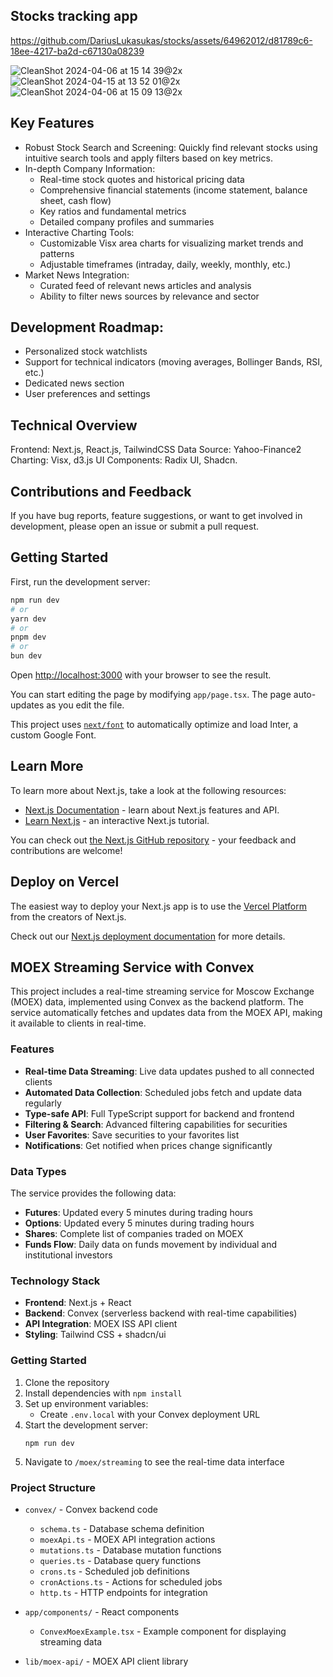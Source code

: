 ## Stocks tracking app

https://github.com/DariusLukasukas/stocks/assets/64962012/d81789c6-18ee-4217-ba2d-c67130a08239

![CleanShot 2024-04-06 at 15 14 39@2x](https://github.com/DariusLukasukas/stocks/assets/64962012/336da93c-4c09-4b9c-8af1-96618c02e482)
![CleanShot 2024-04-15 at 13 52 01@2x](https://github.com/DariusLukasukas/stocks/assets/64962012/c2d75cdd-f1bd-40f7-bbeb-1d8c12ccc4e7)
![CleanShot 2024-04-06 at 15 09 13@2x](https://github.com/DariusLukasukas/stocks/assets/64962012/28548d68-6066-4c5b-9cd3-476aadf41108)

## Key Features

- Robust Stock Search and Screening: Quickly find relevant stocks using intuitive search tools and apply filters based on key metrics.
- In-depth Company Information:
  - Real-time stock quotes and historical pricing data
  - Comprehensive financial statements (income statement, balance sheet, cash flow)
  - Key ratios and fundamental metrics
  - Detailed company profiles and summaries
- Interactive Charting Tools:
  - Customizable Visx area charts for visualizing market trends and patterns
  - Adjustable timeframes (intraday, daily, weekly, monthly, etc.)
- Market News Integration:
  - Curated feed of relevant news articles and analysis
  - Ability to filter news sources by relevance and sector

## Development Roadmap:

- Personalized stock watchlists
- Support for technical indicators (moving averages, Bollinger Bands, RSI, etc.)
- Dedicated news section
- User preferences and settings

## Technical Overview

Frontend: Next.js, React.js, TailwindCSS
Data Source: Yahoo-Finance2
Charting: Visx, d3.js
UI Components: Radix UI, Shadcn.

## Contributions and Feedback

If you have bug reports, feature suggestions, or want to get involved in development, please open an issue or submit a pull request.

## Getting Started

First, run the development server:

```bash
npm run dev
# or
yarn dev
# or
pnpm dev
# or
bun dev
```

Open [http://localhost:3000](http://localhost:3000) with your browser to see the result.

You can start editing the page by modifying `app/page.tsx`. The page auto-updates as you edit the file.

This project uses [`next/font`](https://nextjs.org/docs/basic-features/font-optimization) to automatically optimize and load Inter, a custom Google Font.

## Learn More

To learn more about Next.js, take a look at the following resources:

- [Next.js Documentation](https://nextjs.org/docs) - learn about Next.js features and API.
- [Learn Next.js](https://nextjs.org/learn) - an interactive Next.js tutorial.

You can check out [the Next.js GitHub repository](https://github.com/vercel/next.js/) - your feedback and contributions are welcome!

## Deploy on Vercel

The easiest way to deploy your Next.js app is to use the [Vercel Platform](https://vercel.com/new?utm_medium=default-template&filter=next.js&utm_source=create-next-app&utm_campaign=create-next-app-readme) from the creators of Next.js.

Check out our [Next.js deployment documentation](https://nextjs.org/docs/deployment) for more details.

## MOEX Streaming Service with Convex

This project includes a real-time streaming service for Moscow Exchange (MOEX) data, implemented using Convex as the backend platform. The service automatically fetches and updates data from the MOEX API, making it available to clients in real-time.

### Features

- **Real-time Data Streaming**: Live data updates pushed to all connected clients
- **Automated Data Collection**: Scheduled jobs fetch and update data regularly
- **Type-safe API**: Full TypeScript support for backend and frontend
- **Filtering & Search**: Advanced filtering capabilities for securities
- **User Favorites**: Save securities to your favorites list
- **Notifications**: Get notified when prices change significantly

### Data Types

The service provides the following data:

- **Futures**: Updated every 5 minutes during trading hours
- **Options**: Updated every 5 minutes during trading hours
- **Shares**: Complete list of companies traded on MOEX
- **Funds Flow**: Daily data on funds movement by individual and institutional investors

### Technology Stack

- **Frontend**: Next.js + React
- **Backend**: Convex (serverless backend with real-time capabilities)
- **API Integration**: MOEX ISS API client
- **Styling**: Tailwind CSS + shadcn/ui

### Getting Started

1. Clone the repository
2. Install dependencies with `npm install`
3. Set up environment variables:
   - Create `.env.local` with your Convex deployment URL
4. Start the development server:
   ```
   npm run dev
   ```
5. Navigate to `/moex/streaming` to see the real-time data interface

### Project Structure

- `convex/` - Convex backend code
  - `schema.ts` - Database schema definition
  - `moexApi.ts` - MOEX API integration actions
  - `mutations.ts` - Database mutation functions
  - `queries.ts` - Database query functions
  - `crons.ts` - Scheduled job definitions
  - `cronActions.ts` - Actions for scheduled jobs
  - `http.ts` - HTTP endpoints for integration

- `app/components/` - React components
  - `ConvexMoexExample.tsx` - Example component for displaying streaming data

- `lib/moex-api/` - MOEX API client library

